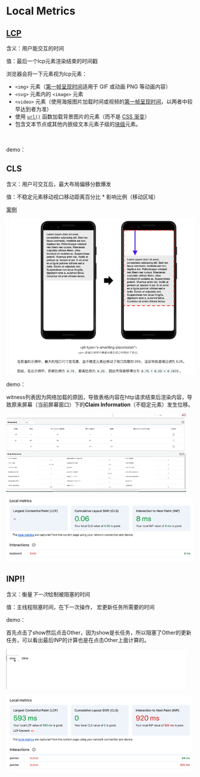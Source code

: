 # Local Metrics



## [LCP](https://web.developers.google.cn/articles/lcp?hl=zh-cn#what-elements-are-considered)

含义：用户能交互的时间

值：最后一个lcp元素渲染结束的时间戳

浏览器会将一下元素视为lcp元素：

- `<img>` 元素（[第一帧呈现时间](https://chromium.googlesource.com/chromium/src/+/refs/heads/main/docs/speed/metrics_changelog/2023_08_lcp.md)适用于 GIF 或动画 PNG 等动画内容）
- `<svg>` 元素内的 `<image>` 元素
- `<video>` 元素（使用海报图片加载时间或视频的[第一帧呈现时间](https://chromium.googlesource.com/chromium/src/+/refs/heads/main/docs/speed/metrics_changelog/2023_08_lcp.md)，以两者中较早达到者为准）
- 使用 [`url()`](https://developer.mozilla.org/docs/Web/CSS/url()) 函数加载背景图片的元素（而不是 [CSS 渐变](https://developer.mozilla.org/docs/Web/CSS/CSS_Images/Using_CSS_gradients)）
- 包含文本节点或其他内嵌级文本元素子级的[块级](https://developer.mozilla.org/docs/Web/HTML/Block-level_elements)元素。

　

demo：



## CLS

含义：用户可交互后，最大布局偏移分数爆发

值：不稳定元素移动视口移动距离百分比 * 影响比例（移动区域）

[案例](https://web.developers.google.cn/articles/cls?hl=zh-cn#distance-fraction)

![image-20241028162907009](https://raw.githubusercontent.com/levi33Y/Pictures/main/image-20241028162907009.png)



demo：

witness列表因为网络加载的原因，导致表格内容在http请求结束后渲染内容，导致原来屏幕（当前屏幕窗口）下的**Claim Information**（不稳定元素）发生位移。

![cls](https://raw.githubusercontent.com/levi33Y/Pictures/main/cls.gif)

![image-20241028155830383](https://raw.githubusercontent.com/levi33Y/Pictures/main/image-20241028155830383.png)





## INP‼️

含义：衡量*下一次*绘制被阻塞的时间

值：主线程阻塞时间，在下一次操作， 宏更新任务所需要的时间



demo：

首先点击了show然后点击Other，因为show是长任务，所以阻塞了Other的更新任务，可以看出最后INP的计算也是在点击Other上面计算的。

![inp](https://raw.githubusercontent.com/levi33Y/Pictures/main/inp.gif)

![image-20241029104044529](https://raw.githubusercontent.com/levi33Y/Pictures/main/image-20241029104044529.png)